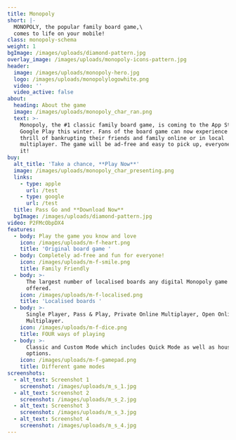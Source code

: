 ```yaml
---
title: Monopoly
short: |-
  MONOPOLY, the popular family board game,\
  comes to life on your mobile!
class: monopoly-schema
weight: 1
bgImage: /images/uploads/diamond-pattern.jpg
overlay_image: /images/uploads/monopoly-icons-pattern.jpg
header:
  image: /images/uploads/monopoly-hero.jpg
  logo: /images/uploads/monopolylogowhite.png
  video: ''
  video_active: false
about:
  heading: About the game
  image: /images/uploads/monopoly_char_ran.png
  text: >-
    Monopoly, the #1 classic family board game, is coming to the App Store and
    Google Play this winter. Fans of the board game can now experience the
    thrill of bankrupting their friends and family online or in local
    multiplayer. The game will be ad-free and easy to pick up, everyone can play
    it!
buy:
  alt_title: 'Take a chance, **Play Now**'
  image: /images/uploads/monopoly_char_presenting.png
  links:
    - type: apple
      url: /test
    - type: google
      url: /test
  title: Pass Go and **Download Now**
  bgImage: /images/uploads/diamond-pattern.jpg
video: P2FMcObpDX4
features:
  - body: Play the game you know and love
    icon: /images/uploads/m-f-heart.png
    title: 'Original board game '
  - body: Completely ad-free and fun for everyone!
    icon: /images/uploads/m-f-smile.png
    title: Family Friendly
  - body: >-
      The largest number of localised boards any digital Monopoly game has ever
      offered.
    icon: /images/uploads/m-f-localised.png
    title: 'Localised boards '
  - body: >-
      Single Player, Pass & Play, Private Online Multiplayer, Open Online
      Multiplayer.
    icon: /images/uploads/m-f-dice.png
    title: FOUR ways of playing
  - body: >-
      Classic and Custom Mode which includes Quick Mode as well as house-rule
      options.
    icon: /images/uploads/m-f-gamepad.png
    title: Different game modes
screenshots:
  - alt_text: Screenshot 1
    screenshot: /images/uploads/m_s_1.jpg
  - alt_text: Screenshot 2
    screenshot: /images/uploads/m_s_2.jpg
  - alt_text: Screenshot 3
    screenshot: /images/uploads/m_s_3.jpg
  - alt_text: Screenshot 4
    screenshot: /images/uploads/m_s_4.jpg
---
```


